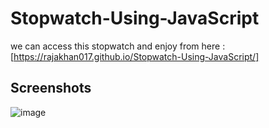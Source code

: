 # Stopwatch-Using-JavaScript
we can access this stopwatch and enjoy from here :[https://rajakhan017.github.io/Stopwatch-Using-JavaScript/]
## Screenshots
![image](https://github.com/rajakhan017/Stopwatch-Using-JavaScript/assets/135150598/e8b18be7-6593-475a-8c78-37fec1942244)
